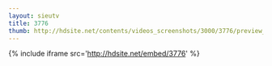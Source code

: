 ```yaml
---
layout: sieutv
title: 3776
thumb: http://hdsite.net/contents/videos_screenshots/3000/3776/preview_360p.mp4.jpg
---
```

{% include iframe src='http://hdsite.net/embed/3776' %}
 
